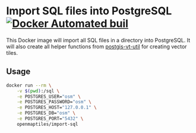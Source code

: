 # Import SQL files into PostgreSQL [![Docker Automated buil](https://img.shields.io/docker/automated/openmaptiles/import-sql.svg)](https://hub.docker.com/r/openmaptiles/import-sql/)

This Docker image will import all SQL files in a directory into PostgreSQL.
It will also create all helper functions from [postgis-vt-util](https://github.com/mapbox/postgis-vt-util) for creating
vector tiles.

## Usage

```bash
docker run --rm \
    -v $(pwd):/sql \
    -e POSTGRES_USER="osm" \
    -e POSTGRES_PASSWORD="osm" \
    -e POSTGRES_HOST="127.0.0.1" \
    -e POSTGRES_DB="osm" \
    -e POSTGRES_PORT="5432" \
    openmaptiles/import-sql
```
